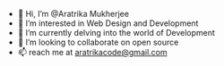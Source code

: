 - 👋 Hi, I’m @Aratrika Mukherjee
- 👀 I’m interested in Web Design and Development
- 🌱 I’m currently delving into the world of Development
- 💞️ I’m looking to collaborate on open source 
- 📫 reach me at aratrikacode@gmail.com

<!---
Aratrika-26/Aratrika-26 is a ✨ special ✨ repository because its `README.md` (this file) appears on your GitHub profile.
You can click the Preview link to take a look at your changes.
--->

